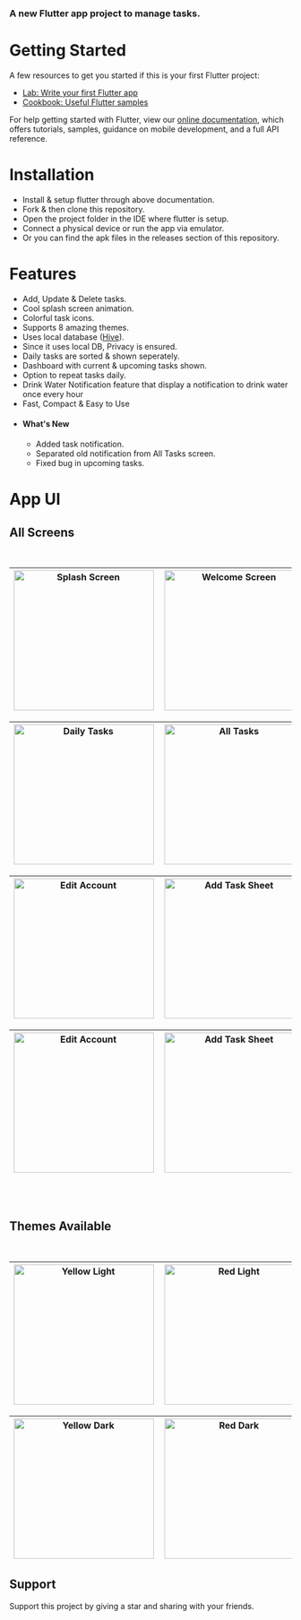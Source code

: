 
### A new Flutter app project to manage tasks.

# Getting Started

A few resources to get you started if this is your first Flutter project:

- [Lab: Write your first Flutter app](https://flutter.dev/docs/get-started/codelab)
- [Cookbook: Useful Flutter samples](https://flutter.dev/docs/cookbook)

For help getting started with Flutter, view our
[online documentation](https://flutter.dev/docs), which offers tutorials,
samples, guidance on mobile development, and a full API reference.

# Installation

- Install & setup flutter through above documentation.
- Fork & then clone this repository.
- Open the project folder in the IDE where flutter is setup.
- Connect a physical device or run the app via emulator.
- Or you can find the apk files in the releases section of this repository.

# Features

- Add, Update & Delete tasks.
- Cool splash screen animation.
- Colorful task icons.
- Supports 8 amazing themes.
- Uses local database ([Hive](https://docs.hivedb.dev/)).
- Since it uses local DB, Privacy is ensured.
- Daily tasks are sorted & shown seperately.
- Dashboard with current & upcoming tasks shown.
- Option to repeat tasks daily.
- Drink Water Notification feature that display a notification to drink water once every hour
- Fast, Compact & Easy to Use
- #### What's New
  - Added task notification.
  - Separated old notification from All Tasks screen.
  - Fixed bug in upcoming tasks.

# App UI

## All Screens

<br>

| <img align="left" alt="Splash Screen" src="https://raw.githubusercontent.com/JobinBiju/Taskly/main/assets/readmeFiles/splash.jpg" width="250px" /> | <img align="left" alt="Welcome Screen" src="https://raw.githubusercontent.com/JobinBiju/Taskly/main/assets/readmeFiles/welcome.jpg" width="250px" /> | <img align="left" alt="Login Screen" src="https://raw.githubusercontent.com/JobinBiju/Taskly/main/assets/readmeFiles/login.jpg" width="250px" /> | <img align="left" alt="Dashboard" src="https://raw.githubusercontent.com/JobinBiju/Taskly/main/assets/readmeFiles/yellowLight.jpg" width="250px" /> |
| -------------------------------------------------------------------------------------------------------------------------------------------------- | ---------------------------------------------------------------------------------------------------------------------------------------------------- | ------------------------------------------------------------------------------------------------------------------------------------------------ | --------------------------------------------------------------------------------------------------------------------------------------------------- |

| <img align="left" alt="Daily Tasks" src="https://raw.githubusercontent.com/JobinBiju/Taskly/main/assets/readmeFiles/dailyTasks.jpg" width="250px" /> | <img align="left" alt="All Tasks" src="https://raw.githubusercontent.com/JobinBiju/Taskly/main/assets/readmeFiles/allTasks.jpg" width="250px" /> | <img align="left" alt="Profile" src="https://raw.githubusercontent.com/JobinBiju/Taskly/main/assets/readmeFiles/profile.jpg" width="250px" /> | <img align="left" alt="Settings" src="https://raw.githubusercontent.com/JobinBiju/Taskly/main/assets/readmeFiles/settings.jpg" width="250px" /> |
| ---------------------------------------------------------------------------------------------------------------------------------------------------- | ------------------------------------------------------------------------------------------------------------------------------------------------ | --------------------------------------------------------------------------------------------------------------------------------------------- | ----------------------------------------------------------------------------------------------------------------------------------------------- |

| <img align="left" alt="Edit Account" src="https://raw.githubusercontent.com/JobinBiju/Taskly/main/assets/readmeFiles/editAccount.jpg" width="250px" /> | <img align="left" alt="Add Task Sheet" src="https://raw.githubusercontent.com/JobinBiju/Taskly/main/assets/readmeFiles/addTaskFn.jpg" width="250px" /> | <img align="left" alt="Icon Selection" src="https://raw.githubusercontent.com/JobinBiju/Taskly/main/assets/readmeFiles/iconSelection.jpg" width="250px" /> | <img align="left" alt="Update Task Sheet" src="https://raw.githubusercontent.com/JobinBiju/Taskly/main/assets/readmeFiles/updateTaskFn.jpg" width="250px" /> |
| ------------------------------------------------------------------------------------------------------------------------------------------------------ | ------------------------------------------------------------------------------------------------------------------------------------------------------ | ---------------------------------------------------------------------------------------------------------------------------------------------------------- | ------------------------------------------------------------------------------------------------------------------------------------------------------------ |

| <img align="left" alt="Edit Account" src="https://raw.githubusercontent.com/JobinBiju/Taskly/main/assets/readmeFiles/editOption.jpg" width="250px" /> | <img align="left" alt="Add Task Sheet" src="https://raw.githubusercontent.com/JobinBiju/Taskly/main/assets/readmeFiles/deleteOption.jpg" width="250px" /> | <img align="left" alt="Icon Selection" src="https://raw.githubusercontent.com/JobinBiju/Taskly/main/assets/readmeFiles/confirmDelete.jpg" width="250px" /> | <img align="left" alt="Update Task Sheet" src="https://raw.githubusercontent.com/JobinBiju/Taskly/main/assets/readmeFiles/confirmLogOut.jpg" width="250px" /> |
| ----------------------------------------------------------------------------------------------------------------------------------------------------- | --------------------------------------------------------------------------------------------------------------------------------------------------------- | ---------------------------------------------------------------------------------------------------------------------------------------------------------- | ------------------------------------------------------------------------------------------------------------------------------------------------------------- |

<div> </div>
<br>
<br>

## Themes Available

<br>

| <img align="left" alt="Yellow Light" src="https://raw.githubusercontent.com/JobinBiju/Taskly/main/assets/readmeFiles/yellowLight.jpg" width="250px" /> | <img align="left" alt="Red Light" src="https://raw.githubusercontent.com/JobinBiju/Taskly/main/assets/readmeFiles/redLight.jpg" width="250px" /> | <img align="left" alt="Teal Light" src="https://raw.githubusercontent.com/JobinBiju/Taskly/main/assets/readmeFiles/tealLight.jpg" width="250px" /> | <img align="left" alt="Green Light" src="https://raw.githubusercontent.com/JobinBiju/Taskly/main/assets/readmeFiles/greenLight.jpg" width="250px" /> |
| ------------------------------------------------------------------------------------------------------------------------------------------------------ | ------------------------------------------------------------------------------------------------------------------------------------------------ | -------------------------------------------------------------------------------------------------------------------------------------------------- | ---------------------------------------------------------------------------------------------------------------------------------------------------- |

| <img align="left" alt="Yellow Dark" src="https://raw.githubusercontent.com/JobinBiju/Taskly/main/assets/readmeFiles/yellowDark.jpg" width="250px" /> | <img align="left" alt="Red Dark" src="https://raw.githubusercontent.com/JobinBiju/Taskly/main/assets/readmeFiles/redDark.jpg" width="250px" /> | <img align="left" alt="Teal Dark" src="https://raw.githubusercontent.com/JobinBiju/Taskly/main/assets/readmeFiles/tealDark.jpg" width="250px" /> | <img align="left" alt="Green Dark" src="https://raw.githubusercontent.com/JobinBiju/Taskly/main/assets/readmeFiles/greenDark.jpg" width="250px" /> |
| ---------------------------------------------------------------------------------------------------------------------------------------------------- | ---------------------------------------------------------------------------------------------------------------------------------------------- | ------------------------------------------------------------------------------------------------------------------------------------------------ | -------------------------------------------------------------------------------------------------------------------------------------------------- |

## Support

Support this project by giving a star and sharing with your friends.
